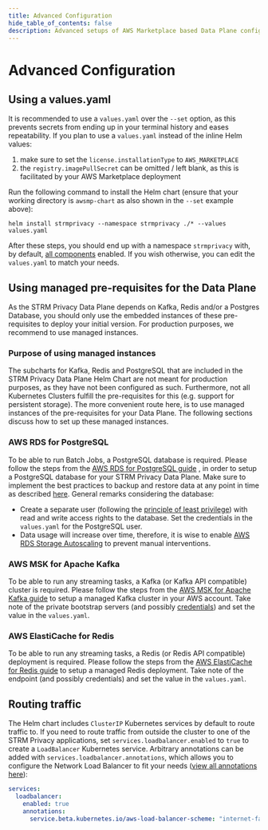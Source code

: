```yaml
---
title: Advanced Configuration
hide_table_of_contents: false
description: Advanced setups of AWS Marketplace based Data Plane configurations.
---
```


# Advanced Configuration
## Using a values.yaml

It is recommended to use a `values.yaml` over the `--set` option, as this prevents secrets from ending up in
your terminal history and eases repeatability. If you plan to use a `values.yaml` instead of the inline Helm values:
1. make sure to set the `license.installationType` to `AWS_MARKETPLACE`
2. the `registry.imagePullSecret` can be omitted / left blank, as this is facilitated by your AWS Marketplace
   deployment

Run the following command to install the Helm chart (ensure that your working directory is `awsmp-chart` as
also shown in the `--set` example above):
```shell
helm install strmprivacy --namespace strmprivacy ./* --values values.yaml
```

After these steps, you should end up with a namespace `strmprivacy` with, by
default, [all components](docs/03-quickstart/05-ccd/index.md#components) enabled. If you
wish otherwise, you can edit the `values.yaml` to match your needs.


## Using managed pre-requisites for the Data Plane

As the STRM Privacy Data Plane depends on Kafka, Redis and/or a Postgres Database, you should only use the embedded
instances of these pre-requisites to deploy your initial version. For production purposes, we recommend to use managed
instances.

### Purpose of using managed instances

The subcharts for Kafka, Redis and PostgreSQL that are included in the STRM Privacy Data Plane Helm Chart are not meant
for production purposes, as they have not been configured as such. Furthermore, not all Kubernetes Clusters fulfill the
pre-requisites for this (e.g. support for persistent storage). The more convenient route here, is to use managed
instances of the pre-requisites for your Data Plane. The following sections discuss how to set up these managed
instances.

### AWS RDS for PostgreSQL

To be able to run Batch Jobs, a PostgreSQL database is required. Please follow the steps from
the [AWS RDS for PostgreSQL guide](https://docs.aws.amazon.com/AmazonRDS/latest/UserGuide/CHAP_GettingStarted.CreatingConnecting.PostgreSQL.html)
, in order to setup a PostgreSQL database for your STRM Privacy Data Plane. Make sure to implement the best practices to
backup and restore data at any point in time as
described [here](https://docs.aws.amazon.com/AmazonRDS/latest/UserGuide/CHAP_CommonTasks.BackupRestore.html). General
remarks considering the database:

- Create a separate user (following
  the [principle of least privilege](https://en.wikipedia.org/wiki/Principle_of_least_privilege)) with read and write
  access rights to the database. Set the credentials in the `values.yaml` for the PostgreSQL user.
- Data usage will increase over time, therefore, it is wise to
  enable [AWS RDS Storage Autoscaling](https://docs.aws.amazon.com/AmazonRDS/latest/UserGuide/USER_PIOPS.StorageTypes.html)
  to prevent manual interventions.

### AWS MSK for Apache Kafka

To be able to run any streaming tasks, a Kafka (or Kafka API compatible) cluster is required. Please follow the steps
from the [AWS MSK for Apache Kafka guide](https://docs.aws.amazon.com/msk/latest/developerguide/create-cluster.html) to
setup a managed Kafka cluster in your AWS account. Take note of the private bootstrap servers (and
possibly [credentials](docs/03-quickstart/05-ccd/06-authenticated.md)) and set the value in the `values.yaml`.

### AWS ElastiCache for Redis

To be able to run any streaming tasks, a Redis (or Redis API compatible) deployment is required. Please follow the steps
from
the [AWS ElastiCache for Redis guide](https://docs.aws.amazon.com/AmazonElastiCache/latest/red-ug/GettingStarted.html)
to setup a managed Redis deployment. Take note of the endpoint (and
possibly credentials) and set the value in the `values.yaml`.


## Routing traffic

The Helm chart includes `ClusterIP` Kubernetes services by default to route traffic to. If you need to route traffic
from outside the cluster to one of the STRM Privacy applications, set `services.loadbalancer.enabled` to
`true` to create a `LoadBalancer` Kubernetes service.
Arbitrary annotations can be added with `services.loadbalancer.annotations`, which allows you to configure
the Network Load Balancer to fit your
needs ([view all annotations here](https://kubernetes-sigs.github.io/aws-load-balancer-controller/latest/guide/service/annotations/#subnets)):
   ```yaml
   services:
     loadbalancer:
       enabled: true
       annotations:
         service.beta.kubernetes.io/aws-load-balancer-scheme: "internet-facing"
   ```
